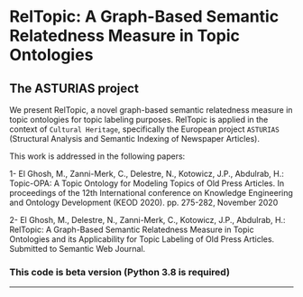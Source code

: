 # RelTopic: A Graph-Based Semantic Relatedness Measure in Topic Ontologies 

The ASTURIAS project
--------------------------------------------------------------------------
We present RelTopic, a novel graph-based semantic relatedness measure in topic ontologies for topic labeling purposes. RelTopic is applied in the context of `Cultural Heritage`, specifically the European project `ASTURIAS` (Structural Analysis and Semantic Indexing of Newspaper Articles). 


This work is addressed in the following papers:

1- El Ghosh, M., Zanni-Merk, C., Delestre, N., Kotowicz, J.P., Abdulrab, H.: Topic-OPA: A Topic Ontology for Modeling Topics of Old Press Articles. In proceedings of the 12th International conference on Knowledge Engineering and Ontology Development (KEOD 2020). pp. 275-282, November 2020

2- El Ghosh, M., Delestre, N., Zanni-Merk, C., Kotowicz, J.P., Abdulrab, H.: RelTopic: A Graph-Based Semantic Relatedness Measure in Topic Ontologies and its Applicability for Topic Labeling of Old Press Articles. Submitted to Semantic Web Journal.


### This code is beta version (Python 3.8 is required)
-------------------------------------------------------

 
